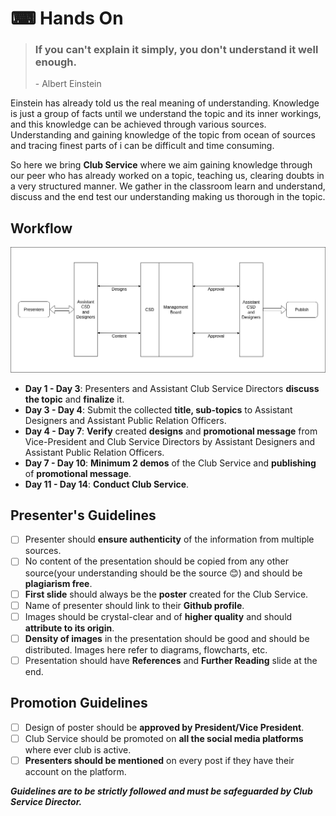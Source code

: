 # ⌨ Hands On

> ### If you can't explain it simply, you don't understand it well enough.
>
> \- Albert Einstein

Einstein has already told us the real meaning of understanding. Knowledge is just a group of facts until we understand the topic and its inner workings, and this knowledge can be achieved through various sources. Understanding and gaining knowledge of the topic from ocean of sources and tracing finest parts of i can be difficult and time consuming.&#x20;

So here we bring **Club Service** where we aim gaining knowledge through our peer who has already worked on a topic, teaching us, clearing doubts in a very structured manner. We gather in the classroom learn and understand, discuss and the end test our understanding making us thorough in the topic.

## Workflow

![](../.gitbook/assets/club-service.png)

* **Day 1 - Day 3**: Presenters and Assistant Club Service Directors **discuss the topic** and **finalize** it.
* **Day 3 - Day 4**: Submit the collected **title, sub-topics** to Assistant Designers and Assistant Public Relation Officers.
* **Day 4 - Day 7**: **Verify** created **designs** and **promotional message** from Vice-President and Club Service Directors by Assistant Designers and Assistant Public Relation Officers.
* **Day 7 - Day 10**: **Minimum 2 demos** of the Club Service and **publishing** of **promotional message**.
* **Day 11 - Day 14**: **Conduct Club Service**.&#x20;

## Presenter's Guidelines

* [ ] Presenter should **ensure authenticity** of the information from multiple sources.
* [ ] No content of the presentation should be copied from any other source(your understanding should be the source 😊) and should be **plagiarism free**.
* [ ] **First slide** should always be the **poster** created for the Club Service.
* [ ] Name of presenter should link to their **Github profile**.
* [ ] Images should be crystal-clear and of **higher quality** and should **attribute to its origin**.
* [ ] **Density of images** in the presentation should be good and should be distributed. Images here refer to diagrams, flowcharts, etc.
* [ ] Presentation should have **References** and **Further Reading** slide at the end.

## Promotion Guidelines

* [ ] Design of poster should be **approved by President/Vice President**.
* [ ] Club Service should be promoted on **all the social media platforms** where ever club is active.
* [ ] **Presenters should be mentioned** on every post if they have their account on the platform.

_**Guidelines are to be strictly followed and must be safeguarded by Club Service Director.**_
